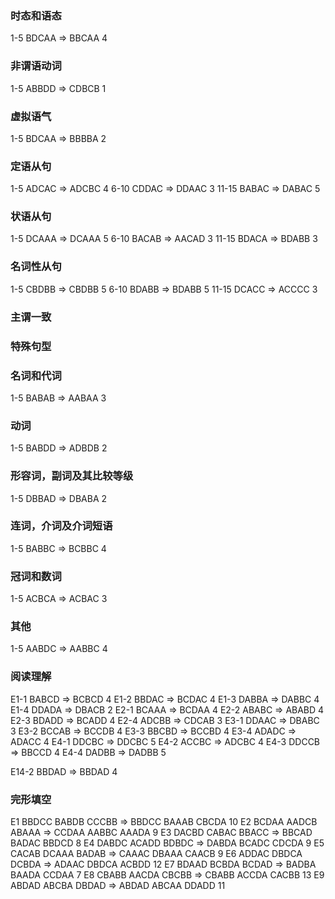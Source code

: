 ### 时态和语态

1-5 BDCAA => BBCAA 4

### 非谓语动词

1-5 ABBDD => CDBCB 1

### 虚拟语气

1-5 BDCAA => BBBBA 2

### 定语从句

1-5 ADCAC => ADCBC 4
6-10 CDDAC => DDAAC 3
11-15 BABAC => DABAC 5

### 状语从句

1-5 DCAAA => DCAAA 5
6-10 BACAB => AACAD 3
11-15 BDACA => BDABB 3

### 名词性从句

1-5 CBDBB => CBDBB 5
6-10 BDABB => BDABB 5
11-15 DCACC => ACCCC 3

### 主谓一致

### 特殊句型

### 名词和代词

1-5 BABAB => AABAA 3

### 动词

1-5 BABDD => ADBDB 2

### 形容词，副词及其比较等级

1-5 DBBAD => DBABA 2

### 连词，介词及介词短语

1-5 BABBC => BCBBC 4

### 冠词和数词

1-5 ACBCA => ACBAC 3

### 其他

1-5 AABDC => AABBC 4

### 阅读理解

E1-1 BABCD => BCBCD 4
E1-2 BBDAC => BCDAC 4
E1-3 DABBA => DABBC 4
E1-4 DDADA => DBACB 2
E2-1 BCAAA => BCDAA 4
E2-2 ABABC => ABABD 4
E2-3 BDADD => BCADD 4
E2-4 ADCBB => CDCAB 3
E3-1 DDAAC => DBABC 3
E3-2 BCCAB => BCCDB 4
E3-3 BBCBD => BCCBD 4
E3-4 ADADC => ADACC 4
E4-1 DDCBC => DDCBC 5
E4-2 ACCBC => ADCBC 4
E4-3 DDCCB => BBCCD 4
E4-4 DADBB => DADBB 5

E14-2 BBDAD => BBDAD 4

### 完形填空

E1 BBDCC BABDB CCCBB => BBDCC BAAAB CBCDA 10
E2 BCDAA AADCB ABAAA => CCDAA AABBC AAADA 9
E3 DACBD CABAC BBACC => BBCAD BADAC BBDCD 8
E4 DABDC ACADD BDBDC => DABDA BCADC CDCDA 9
E5 CACAB DCAAA BADAB => CAAAC DBAAA CAACB 9
E6 ADDAC DBDCA DCBDA => ADAAC DBDCA ACBDD 12
E7 BDAAD BCBDA BCDAD => BADBA BAADA CCDAA 7
E8 CBABB AACDA CBCBB => CBABB ACCDA CACBB 13
E9 ABDAD ABCBA DBDAD => ABDAD ABCAA DDADD 11

